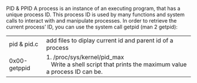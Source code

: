 PID & PPID
A process is an instance of an executing program, that has a unique process ID. This process ID is used by many functions and system calls to interact with and manipulate processes. In order to retrieve the current process’ ID, you can use the system call getpid (man 2 getpid):

<div>
<table>
<tr>
	<td> pid & pid.c </td>
	<td> add files to diplay current id and parent id of a process </td>
</tr>

<tr>                                                                                                                                                                                           
        <td> 0x00-getppid </td>                                                                                                                                                                 
        <td> 1. /proc/sys/kernel/pid_max
	<br/> &nbsp; &nbsp;Write a shell script that prints the maximum value a process ID can be. </td>                                                                                                                   
</tr> 
</table>
</div>
